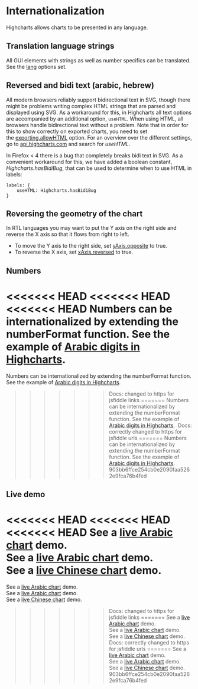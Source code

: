 Internationalization
====================

Highcharts allows charts to be presented in any language.

Translation language strings
----------------------------

All GUI elements with strings as well as number specifics can be translated. See the [lang](https://api.highcharts.com/highcharts/lang) options set.

Reversed and bidi text (arabic, hebrew)
---------------------------------------

All modern browsers reliably support bidirectional text in SVG, though there might be problems writing complex HTML strings that are parsed and displayed using SVG. As a workaround for this, in Highcharts all text options are accompanied by an additional option, `useHTML`. When using HTML, all browsers handle bidirectional text without a problem. Note that in order for this to show correctly on exported charts, you need to set the [exporting.allowHTML](https://api.highcharts.com/highcharts/exporting.allowHTML) option. For an overview over the different settings, go to [api.highcharts.com](https://api.highcharts.com) and search for _useHTML_.

In Firefox < 4 there is a bug that completely breaks bidi text in SVG. As a convenient workaround for this, we have added a boolean constant, _Highcharts.hasBidiBug_, that can be used to determine when to use HTML in labels:

    
    labels: {
        useHTML: Highcharts.hasBidiBug
    }

Reversing the geometry of the chart
-----------------------------------

In RTL languages you may want to put the Y axis on the right side and reverse the X axis so that it flows from right to left. 

*   To move the Y axis to the right side, set [yAxis.opposite](https://api.highcharts.com/highcharts/yAxis.opposite) to true.
*   To reverse the X axis, set [xAxis.reversed](https://api.highcharts.com/highcharts/xAxis.reversed) to true.

Numbers
-------

<<<<<<< HEAD
<<<<<<< HEAD
<<<<<<< HEAD
Numbers can be internationalized by extending the numberFormat function. See the example of [Arabic digits in Highcharts](https://jsfiddle.net/gh/get/library/pure/highcharts/highcharts/tree/master/samples/highcharts/members/highcharts-numberformat/). 
=======
Numbers can be internationalized by extending the numberFormat function. See the example of [Arabic digits in Highcharts](https://jsfiddlefiddle.net/gh/get/library/pure/highcharts/highcharts/tree/master/samples/highcharts/members/highcharts-numberformat/). 
>>>>>>> Docs: changed to https for jsfiddle links
=======
Numbers can be internationalized by extending the numberFormat function. See the example of [Arabic digits in Highcharts](https://jsfiddle.net/gh/get/library/pure/highcharts/highcharts/tree/master/samples/highcharts/members/highcharts-numberformat/). 
>>>>>>> Docs: correctly changed to https for jsfiddle urls
=======
Numbers can be internationalized by extending the numberFormat function. See the example of [Arabic digits in Highcharts](https://jsfiddle.net/gh/get/library/pure/highcharts/highcharts/tree/master/samples/highcharts/members/highcharts-numberformat/). 
>>>>>>> 903bb6ffce254cb0e2090faa5262e9fca76b4fed

Live demo
---------

<<<<<<< HEAD
<<<<<<< HEAD
<<<<<<< HEAD
See a [live Arabic chart](https://jsfiddle.net/highcharts/buYCZ/) demo.  
See a [live Arabic chart](https://jsfiddle.net/highcharts/ebqj2e19/) demo.  
See a [live Chinese chart](https://jsfiddle.net/highcharts/u923mpct/) demo.
=======
See a [live Arabic chart](https://jsfiddlefiddle.net/highcharts/buYCZ/) demo.  
See a [live Arabic chart](https://jsfiddlefiddle.net/highcharts/ebqj2e19/) demo.  
See a [live Chinese chart](https://jsfiddlefiddle.net/highcharts/u923mpct/) demo.
>>>>>>> Docs: changed to https for jsfiddle links
=======
See a [live Arabic chart](https://jsfiddle.net/highcharts/buYCZ/) demo.  
See a [live Arabic chart](https://jsfiddle.net/highcharts/ebqj2e19/) demo.  
See a [live Chinese chart](https://jsfiddle.net/highcharts/u923mpct/) demo.
>>>>>>> Docs: correctly changed to https for jsfiddle urls
=======
See a [live Arabic chart](https://jsfiddle.net/highcharts/buYCZ/) demo.  
See a [live Arabic chart](https://jsfiddle.net/highcharts/ebqj2e19/) demo.  
See a [live Chinese chart](https://jsfiddle.net/highcharts/u923mpct/) demo.
>>>>>>> 903bb6ffce254cb0e2090faa5262e9fca76b4fed
